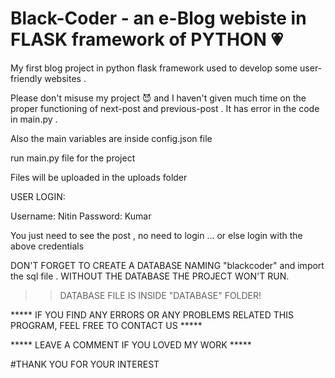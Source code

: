 # Black-Coder - an e-Blog webiste in FLASK framework of PYTHON  :heartpulse:
My first blog project in python flask framework used to develop some user-friendly websites .

Please don't misuse my project :smiling_imp: and I haven't given much time on the proper functioning of next-post and previous-post . It has error in the code in main.py . 

Also the main variables are inside config.json file

run main.py file for the project 

Files will be uploaded in the uploads folder



USER LOGIN:

Username: Nitin
Password: Kumar

You just need to see the post , no need to login ... or else login with the above credentials

DON'T FORGET TO CREATE A DATABASE NAMING "blackcoder" and import the sql file .
WITHOUT THE DATABASE THE PROJECT WON'T RUN.

>>DATABASE FILE IS INSIDE "DATABASE" FOLDER!

***** IF YOU FIND ANY ERRORS OR ANY PROBLEMS RELATED THIS PROGRAM, FEEL FREE TO CONTACT US *****  

***** LEAVE A COMMENT IF YOU LOVED MY WORK *****

#THANK YOU FOR YOUR INTEREST
